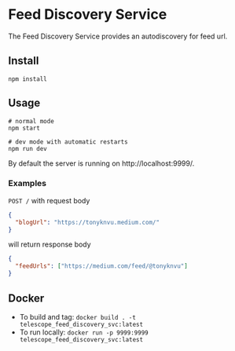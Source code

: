 # Feed Discovery Service

The Feed Discovery Service provides an autodiscovery for feed url.

## Install

```
npm install
```

## Usage

```
# normal mode
npm start

# dev mode with automatic restarts
npm run dev
```

By default the server is running on http://localhost:9999/.

### Examples

`POST /` with request body

```json
{
  "blogUrl": "https://tonyknvu.medium.com/"
}
```

will return response body

```json
{
  "feedUrls": ["https://medium.com/feed/@tonyknvu"]
}
```

## Docker

- To build and tag: `docker build . -t telescope_feed_discovery_svc:latest`
- To run locally: `docker run -p 9999:9999 telescope_feed_discovery_svc:latest`
